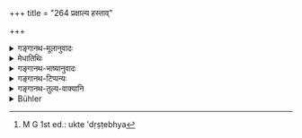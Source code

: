 +++
title = "264 प्रक्षाल्य हस्ताव्"

+++

<details><summary>गङ्गानथ-मूलानुवादः</summary>

Having washed the hands and sipped water, he should make offerings to his paternal relations; and having treated his paternal relations well, he should feed his other relations also.—(264)
</details>

<details><summary>मेधातिथिः</summary>

पिण्डेषु प्रतिपादितेषु तौ हस्तौ प्रक्षालयेत् । ततः आचमनविधिं कुर्यात् । ज्ञातीन् प्रैति गच्छति प्राप्नोतीति **ज्ञातिप्रायं** कुर्यात् । **ज्ञातिभ्यो** दद्यात् । तेभ्यः **सत्कृतं दत्वा** बान्धवेभ्यो ऽपि दद्यात् । ज्ञातयः सगोत्राः मातृश्वशुरपक्षा बान्धवाः ।

- <u>अत्र</u> चोच्यते- यद् उक्तम् "यथा ब्रूयुस् तथा कुर्यात्" (म्ध् ३.२४३) इति । यदि तैर् उक्तम् "गृहान् अस्मदीयान् एतद् अन्नं प्राप्यताम्" इति, तदा वैश्वदेवहोमादीनां का गतिः । 

- <u>पाकान्तरं</u> कर्तव्यम् । अथ वादृष्टार्थम् एवान्नशेषनिवेदनं नित्यवद् आम्नायते । शेषम् अन्नम् इत्य् उक्ते इष्टेभ्य[^४८३] इति ब्रूयुर् इति, पाक्षिकं चैतत् स्याद् यदि ते गृह्णीयुः ॥ ३.२५४ ॥


[^४८३]:
     M G 1st ed.: ukte 'dṛṣṭebhya
</details>

<details><summary>गङ्गानथ-भाष्यानुवादः</summary>

The balls having been disposed of, he should wash his hands; and then follow the rules regarding sipping of water.

‘*Jñatiprāyam*’—is to be explained as ‘that which goes to (*praiti*) to the paternal relations (*jñātiṣu*);’ this he should make; *i.e*., he should offer food to them.

‘*Having treated than well*, *he should feed other relations*.’ Those belonging to the same ‘*gotra*’ are called ‘*jñati*,’ ‘paternal relations,’ while those related on the mother’s and the wife’s side are called ‘*bāṇḍhava*,’ ‘releations.’

The following question is here raised:—

“It has been said above (in verse 253) that ‘he should do us they tell him;’ now if they were to tell him, ‘Send all this food to our home,’ then, what would become of the *Vaiśvadeva* and other oblations?”

In that case, the man will have to cook food again. Or, the offering of the remnant to the Brāhmaṇas may be regarded as being prescribed only with a view to some transcendental result,—and not with a view to their actually taking it all away. For instance, it has been laid down that —‘ When informed of food having been left, they should say *it is for your friends*;’ and this direction would have to be regarded as only optional, if, in certain cases, the Brāhmaṇas were to take away the food.—(264)
</details>

<details><summary>गङ्गानथ-टिप्पन्यः</summary>

There is nothing in Medhātithi to show that he reads ‘*pūjayet*’ for ‘*bhojayet*’, as stated by Buhler.

This verse is quoted in *Aparārka* (p. 512), which explains ‘*Jñāti*’ as ‘relations on the father’s side’, and ‘*bāndhava*’ as ‘relations on the mother’s side’;—and in *Hemādri* (Śrāddha, p. 1515), which has the following notes:—‘*Jñāti*’ are relations on the father’s side, *i.e*., Sapiṇḍas;—the remnant of the food cooked for the *Śrāddha* should be made to reach those; *i.e*., they should be fed with it with due respect; after which one should honour the ‘*Bāndhavas*,’ *i.e*., relations on the mother’s and the wife’s side; if, however, on being asked ‘what shall be done with the remnant?’—the Brāhmaṇas should say ‘give it to us’—then other food should be cooked for the relations; and these are to be fed with the remnant, only if so permitted by the Brāhmaṇas. It may be regarded as incumbent on the Brāhmaṇas to give this permission.
</details>

<details><summary>गङ्गानथ-तुल्य-वाक्यानि</summary>

*Laghu-Āśvalāyana* (23.70).—‘Having obtained the permission of the
Brāhmaṇas, he shall eat the remnants, along with his friends.’

*Brahmapurāṇa* (Caturvargacintāmaṇi-Śrāddha, p. 1394).—‘On being asked
what shall be done with the food left over, they shall say that it should be given to gentlemen.’

*Devala and Kūrmapurāṇa* (Do.).—‘Having washed his hands and sipped
water, he shall feed his paternal relations with the remnants; and after the paternal relations have been satisfied, he shall feed his servants.’

*Āditya-Purāṇa* (Do.).—‘Sisters and relations should be entertained at
Śrāddhas; the poverty-stricken, the meek, one with deficient limbs, one with redundant fingers, those whose birth has been fruitless, those disgusted and those struck by disease,—all these deserve to be fed. Bards and Māgadhas, charioteers, dancers and singers, those who have not got at the Śrāddha what they desired,—these people destroy all fame; therefore these also should be fed.’

*Śātātapa* (Do.).—‘What food is left over, he shall himself eat with the
permission of the Brāhmaṇas,—along with his friends.’

*Bhaviṣyottara* (Do.).—‘With speech controlled, he shall eat the
remnants, along with his friends.’

*Padmapurāṇa* (Do.).—‘Calm and quiet, he shall eat the remnant.’

*Uśanas* (Do.).—‘Permitted by them, he shall make over the remnant to
his friends and eat it himself.’

*Varāhapurāṇa* (Do.).—‘He shall eat it, along with his relations and
servants and also his friends and other relations.’

*Matsyapurāṇa* (Do.).—‘Then, at the end of the Vaiśvadeva-offering,
along with his servants, sons and relations, and accompanied by guests, he shall eat all that had been offered to the Pitṛs.’
</details>

<details><summary>Bühler</summary>

264	Having washed his hands and sipped water, let him prepare (food) for his paternal relations and, after giving it to them with due respect, let him feed his maternal relatives also.
</details>
